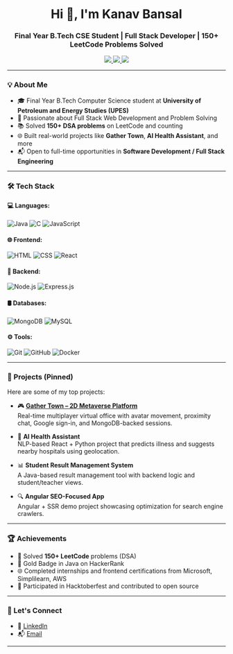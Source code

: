 <h1 align="center">Hi 👋, I'm Kanav Bansal</h1>
<h3 align="center">Final Year B.Tech CSE Student | Full Stack Developer | 150+ LeetCode Problems Solved</h3>

<p align="center">
  <a href="https://www.linkedin.com/in/kanav-bansal-094a68251/" target="_blank">
    <img src="https://img.shields.io/badge/LinkedIn-Kanav%20Bansal-blue?style=for-the-badge&logo=linkedin" />
  </a>
  <a href="mailto:bansalkanav84@gmail.com">
    <img src="https://img.shields.io/badge/Email-bansalkanav84@gmail.com-red?style=for-the-badge&logo=gmail" />
  </a>
  <a href="https://drive.google.com/file/d/1VLAA2NVPgVBVMC8QthyFtq8CaXgXpPhp/view?usp=sharing" target="_blank">
    <img src="https://img.shields.io/badge/Resume-View-green?style=for-the-badge&logo=googledrive" />
  </a>
</p>

---

### 💡 About Me

- 🎓 Final Year B.Tech Computer Science student at **University of Petroleum and Energy Studies (UPES)**
- 🔧 Passionate about Full Stack Web Development and Problem Solving
- 📚 Solved **150+ DSA problems** on LeetCode and counting
- 🌐 Built real-world projects like **Gather Town**, **AI Health Assistant**, and more
- 📬 Open to full-time opportunities in **Software Development / Full Stack Engineering**

---

### 🛠️ Tech Stack

#### 💻 Languages:
![Java](https://img.shields.io/badge/Java-ED8B00?style=flat&logo=java&logoColor=white)
![C](https://img.shields.io/badge/C-00599C?style=flat&logo=c&logoColor=white)
![JavaScript](https://img.shields.io/badge/JavaScript-F7DF1E?style=flat&logo=javascript&logoColor=black)

#### 🌐 Frontend:
![HTML](https://img.shields.io/badge/HTML5-E34F26?style=flat&logo=html5&logoColor=white)
![CSS](https://img.shields.io/badge/CSS3-1572B6?style=flat&logo=css3&logoColor=white)
![React](https://img.shields.io/badge/React-20232A?style=flat&logo=react&logoColor=61DAFB)

#### 🧰 Backend:
![Node.js](https://img.shields.io/badge/Node.js-339933?style=flat&logo=node.js&logoColor=white)
![Express.js](https://img.shields.io/badge/Express.js-000000?style=flat&logo=express&logoColor=white)

#### 🛢️ Databases:
![MongoDB](https://img.shields.io/badge/MongoDB-47A248?style=flat&logo=mongodb&logoColor=white)
![MySQL](https://img.shields.io/badge/MySQL-00758F?style=flat&logo=mysql&logoColor=white)

#### ⚙️ Tools:
![Git](https://img.shields.io/badge/Git-F05032?style=flat&logo=git&logoColor=white)
![GitHub](https://img.shields.io/badge/GitHub-181717?style=flat&logo=github)
![Docker](https://img.shields.io/badge/Docker-2496ED?style=flat&logo=docker&logoColor=white)

---

### 🚀 Projects (Pinned)

Here are some of my top projects:

- 🎮 **[Gather Town – 2D Metaverse Platform](https://github.com/ByteWizard12/gather_town.git)**  
  Real-time multiplayer virtual office with avatar movement, proximity chat, Google sign-in, and MongoDB-backed sessions.

- 🤖 **AI Health Assistant**  
  NLP-based React + Python project that predicts illness and suggests nearby hospitals using geolocation.

- 📊 **Student Result Management System**  
  A Java-based result management tool with backend logic and student/teacher views.

- 🔍 **Angular SEO-Focused App**  
  Angular + SSR demo project showcasing optimization for search engine crawlers.

---

### 🏆 Achievements

- 🧠 Solved **150+ LeetCode** problems (DSA)
- 🥇 Gold Badge in Java on HackerRank
- 🌐 Completed internships and frontend certifications from Microsoft, Simplilearn, AWS
- 🌟 Participated in Hacktoberfest and contributed to open source

---

### 🤝 Let's Connect

- 💼 [LinkedIn](https://www.linkedin.com/in/kanav-bansal-094a68251/)
- 📬 [Email](mailto:bansalkanav84@gmail.com)

---

